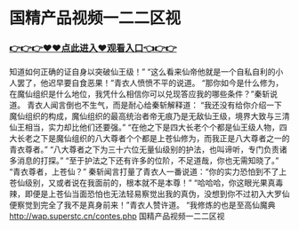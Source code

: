 # 国精产品视频一二二区视
### <a href="https://github.com/kjiud/manw/issues/1">👉👉👉♥♥点此进入♥观看入口👈👉👉</a>
知道如何正确的证自身以突破仙王级！”
    “这么看来仙帝他就是一个自私自利的小人罢了，他迟早要自食恶果！”青衣人愤愤不平的说道。
    “那你如今是什么修为，在魔仙组织是什么地位，我凭什么相信你可以兑现答应我的哪些条件？”秦斩说道。
    青衣人闻言倒也不生气，而是耐心给秦斩解释道：
    “我还没有给你介绍一下魔仙组织的构成，魔仙组织的最高统治者帝无痕乃是无敌仙王级，境界大致与三清仙王相当，实力却比他们还要强。”
    “在他之下是四大长老个个都是仙王级人物，四大长老之下是魔仙组织的八大尊者个个都是上苍仙修为，而我正是八大尊者之一的青衣尊者。”
    “八大尊者之下为三十六位无量仙级别的护法，也叫谛听，专门负责诸多消息的打探。”
    “至于护法之下还有许多的位阶，不足道哉，你也无需知晓了。”
    “青衣尊者，上苍仙？”
    秦斩闻言打量了青衣人一番说道：“你的实力恐怕到不了上苍仙级别，又或者说在我面前的，根本就不是本尊！”
    “哈哈哈，你这眼光果真毒辣，即便是上苍仙当面恐怕也无法轻易察觉出我的真伪，没想到你不过初入大罗仙便察觉到完全了我不是真身前来！”青衣人赞许道。
    “我修炼的也是至高仙魔典
http://wap.superstc.cn/contes.php
国精产品视频一二二区视
